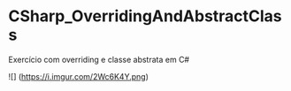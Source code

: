 # CSharp_OverridingAndAbstractClass
Exercício com overriding e classe abstrata em C#

![] (https://i.imgur.com/2Wc6K4Y.png)
